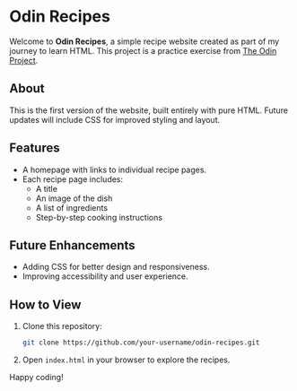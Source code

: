 # Odin Recipes

Welcome to **Odin Recipes**, a simple recipe website created as part of my journey to learn HTML. This project is a practice exercise from [The Odin Project](https://www.theodinproject.com/).

## About
This is the first version of the website, built entirely with pure HTML. Future updates will include CSS for improved styling and layout.

## Features
- A homepage with links to individual recipe pages.
- Each recipe page includes:
    - A title
    - An image of the dish
    - A list of ingredients
    - Step-by-step cooking instructions

## Future Enhancements
- Adding CSS for better design and responsiveness.
- Improving accessibility and user experience.

## How to View
1. Clone this repository:
     ```bash
     git clone https://github.com/your-username/odin-recipes.git
     ```
2. Open `index.html` in your browser to explore the recipes.

Happy coding!